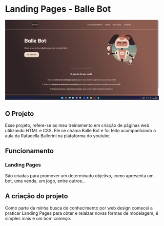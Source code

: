 # Landing Pages - Balle Bot

<div align="center" >     
<img src="img/pageBallerini.png" alt="pageBallerini"/>
</div>

## O Projeto

Esse projeto, refere-se ao meu treinamento em criação de páginas web utilizando HTML e CSS. Ele se chama Balle Bot e foi feito acompanhando a aula da Rafaeella Ballerini na plataforma do youtube.

## Funcionamento

### Landing Pages

São criadas para promover um determinado objetivo, como apresenta um bot, uma venda, um jogo, entre outros...

## A criação do projeto

Como parte da minha busca de conhecimento por web design comecei a praticar Landing Pages para obter e relaizar novas formas de modelagem,
é simples mais é um bom começo.
